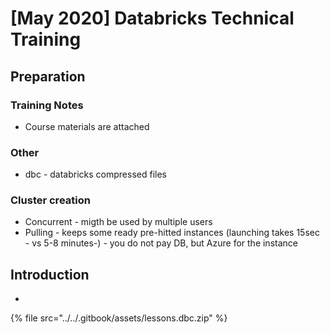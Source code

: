 # \[May 2020\] Databricks Technical Training

## Preparation

### Training Notes

* Course materials are attached

### Other

* dbc - databricks compressed files

### Cluster creation

* Concurrent - migth be used by multiple users 
* Pulling - keeps some ready pre-hitted instances \(launching takes 15sec - vs 5-8 minutes-\) - you do not pay DB, but Azure for the instance

## Introduction 

* 


{% file src="../../.gitbook/assets/lessons.dbc.zip" %}


